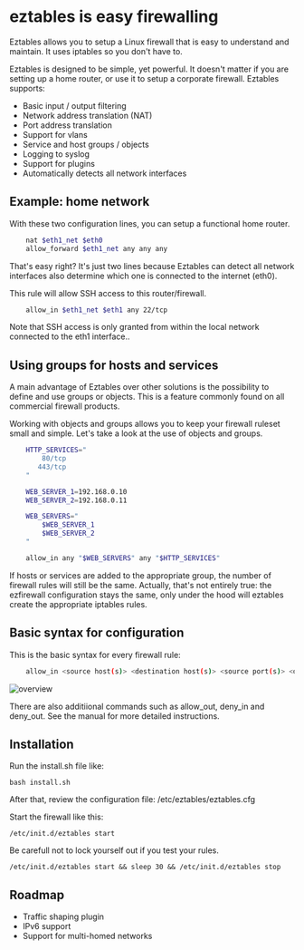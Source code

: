 # eztables is easy firewalling

Eztables allows you to setup a Linux firewall that is easy to understand and maintain. It uses iptables so you don't have to. 

Eztables is designed to be simple, yet powerful. It doesn't matter if you are setting up a home router, or use it to setup a corporate firewall. Eztables supports:

* Basic input / output filtering
* Network address translation (NAT)
* Port address translation 
* Support for vlans
* Service and host groups / objects
* Logging to syslog
* Support for plugins
* Automatically detects all network interfaces

## Example: home network 

With these two configuration lines, you can setup a functional home router. 

```sh
    nat $eth1_net $eth0
    allow_forward $eth1_net any any any
```

That's easy right? It's just two lines because Eztables can detect all network interfaces also determine which one is connected to the internet (eth0).

This rule will allow SSH access to this router/firewall.

```sh
    allow_in $eth1_net $eth1 any 22/tcp
```

Note that SSH access is only granted from within the local network connected to the eth1 interface..

## Using groups for hosts and services

A main advantage of Eztables over other solutions is the possibility to define and use groups or objects. This is a feature commonly found
on all commercial firewall products. 

Working with objects and groups allows you to keep your firewall ruleset small and simple. Let's take a look at the use of objects and groups.

```sh
    HTTP_SERVICES="
        80/tcp
       443/tcp
    "

    WEB_SERVER_1=192.168.0.10
    WEB_SERVER_2=192.168.0.11

    WEB_SERVERS="
        $WEB_SERVER_1
        $WEB_SERVER_2
    "

    allow_in any "$WEB_SERVERS" any "$HTTP_SERVICES"
```

If hosts or services are added to the appropriate group, the number of firewall rules will still be the same. Actually, that's not entirely
true: the ezfirewall configuration stays the same, only under the hood will eztables create the appropriate iptables rules.

## Basic syntax for configuration 

This is the basic syntax for every firewall rule:

```sh
    allow_in <source host(s)> <destination host(s)> <source port(s)> <destination port(s)>
```

![overview](http://louwrentius.com/static/images/eztables-rules.png)

There are also additiional commands such as allow_out, deny_in and deny_out. See the manual for more detailed instructions.

## Installation

Run the install.sh file like:

    bash install.sh

After that, review the configuration file: /etc/eztables/eztables.cfg

Start the firewall like this:

    /etc/init.d/eztables start

Be carefull not to lock yourself out if you test your rules.

    /etc/init.d/eztables start && sleep 30 && /etc/init.d/eztables stop

## Roadmap

- Traffic shaping plugin
- IPv6 support
- Support for multi-homed networks
